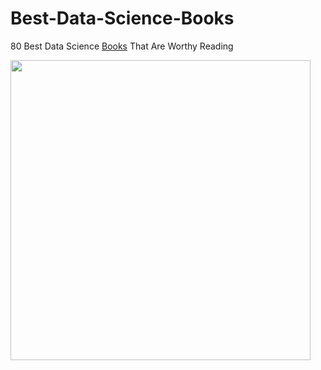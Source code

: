 # Best-Data-Science-Books
80 Best Data Science [Books](https://www.bigdatanews.datasciencecentral.com/profiles/blogs/80-best-data-science-books-that-are-worthy-reading) That Are Worthy Reading

<img src="https://github.com/pmarkoo/PLUTO-hydrodinamics/blob/master/fig.png" width="480">
